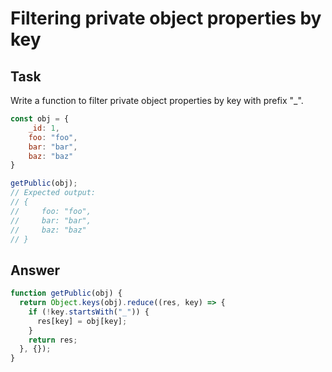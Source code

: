 # Filtering private object properties by key

## Task

Write a function to filter private object properties by key with prefix "_".

```js
const obj = {
    _id: 1,
    foo: "foo",
    bar: "bar",
    baz: "baz"
}

getPublic(obj);
// Expected output:
// {
//     foo: "foo",
//     bar: "bar",
//     baz: "baz"
// }
```

## Answer

```js
function getPublic(obj) {
  return Object.keys(obj).reduce((res, key) => {
    if (!key.startsWith("_")) {
      res[key] = obj[key];
    }
    return res;
  }, {});
}
```